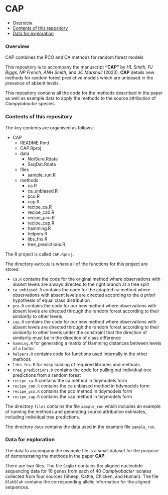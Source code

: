 CAP
================

-   <a href="#overview" id="toc-overview">Overview</a>
-   <a href="#contents-of-this-repository"
    id="toc-contents-of-this-repository">Contents of this repository</a>
-   <a href="#data-for-exploration" id="toc-data-for-exploration">Data for
    exploration</a>

### Overview

CAP combines the PCO and CA methods for random forest models

This repository is to accompany the manuscript 
**“CAP”**
by *HL Smith, PJ Biggs, NP French, ANH Smith,* and *JC Marshall* (2023).
**CAP** details new methods for random forest predictive
models which are unbiased in the presence of absent levels.

This repository contains all the code for the methods described in
the paper as well as example data to apply the methods to the source
attribution of *Campylobacter* species.

### Contents of this repository

The key contents are organised as follows:

-   CAP
    -   README.Rmd
    -   CAP.Rproj
    -   data
        -   NotSure.Rdata
        -   SeqDat.Rdata
    -   files
        -   sample_run.R
    -   methods
        -   ca.R
        -   ca_unbiased.R
        -   pco.R
        -   cap.R
        -   recipe_ca.R
        -   recipe_ca0.R
        -   recipe_pco.R
        -   recipe_cap.R
        -   hamming.R
        -   helpers.R
        -   libs_fns.R
        -   tree_predictions.R

The R project is called `CAP.Rproj`.

The directory `methods` is where all of the functions for this project
are stored.

-   `ca.R` contains the code for the original method where observations
    with absent levels are always directed to the right branch at a
    tree split
-   `ca_unbiased.R` contains the code for the adapted ca method where
    observations with absent levels are directed according to the *a
    priori* hypothesis of equal class distribution
-   `pco.R` contains the code for our new method where observations with
    absent levels are directed through the random forest according to
    their *similarity* to other levels
-   `cap.R` contains the code for our new method where observations with
    absent levels are directed through the random forest according to
    their *similarity* to other levels under the constraint that the
    direction of similarity must be in the direction of class difference
-   `hamming.R` for generating a matrix of Hamming distances between
    levels of a factor
-   `helpers.R` contains code for functions used internally in the other
    methods
-   `libs_fns.R` for easy loading of required libraries and methods
-   `tree_predictions.R` contains the code for pulling out individual
    tree predictions from a random forest
-   `recipe_ca.R` contains the ca method in tidymodels form
-   `recipe_ca0.R` contains the ca unbiased method in tidymodels form
-   `recipe_pco.R` contains the pco method in tidymodels form        
-   `recipe_cap.R` contains the cap method in tidymodels form        

The directory `files` contains the file `sample_run` which includes an
example of running the methods and generating source attribution
estimates, including individual tree predictions.

The directory `data` contains the data used in the example file
`sample_run`.

### Data for exploration

The data to accompany the example file is a small dataset for the
purpose of demonstrating the methods in the paper **CAP**.

There are two files. The file `SeqDat` contains the aligned nucleotide
sequencing data for 10 genes from each of 40 *Camplyobacter* isolates
collected from four sources (Sheep, Cattle, Chicken, and Human). The
file `BlahBlah` contains the corresponding allelic information
for the aligned sequences.
